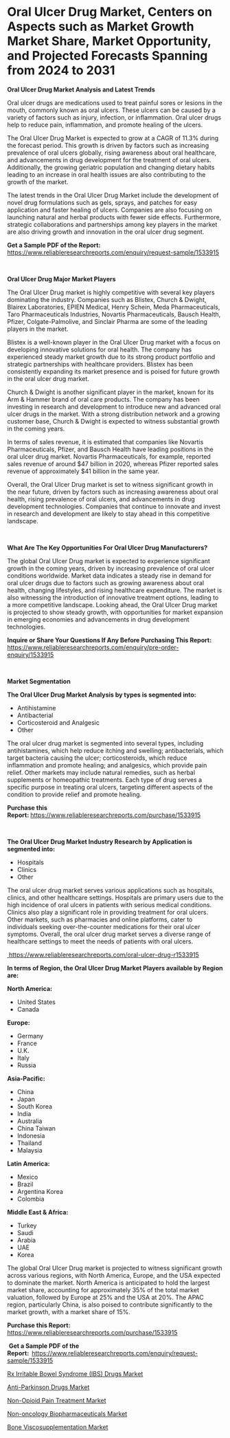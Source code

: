<p><h1>Oral Ulcer Drug Market, Centers on Aspects such as Market Growth Market Share, Market Opportunity, and Projected Forecasts Spanning from 2024 to 2031</h1></p><p><strong>Oral Ulcer Drug Market Analysis and Latest Trends</strong></p>
<p><p>Oral ulcer drugs are medications used to treat painful sores or lesions in the mouth, commonly known as oral ulcers. These ulcers can be caused by a variety of factors such as injury, infection, or inflammation. Oral ulcer drugs help to reduce pain, inflammation, and promote healing of the ulcers.</p><p>The Oral Ulcer Drug Market is expected to grow at a CAGR of 11.3% during the forecast period. This growth is driven by factors such as increasing prevalence of oral ulcers globally, rising awareness about oral healthcare, and advancements in drug development for the treatment of oral ulcers. Additionally, the growing geriatric population and changing dietary habits leading to an increase in oral health issues are also contributing to the growth of the market.</p><p>The latest trends in the Oral Ulcer Drug Market include the development of novel drug formulations such as gels, sprays, and patches for easy application and faster healing of ulcers. Companies are also focusing on launching natural and herbal products with fewer side effects. Furthermore, strategic collaborations and partnerships among key players in the market are also driving growth and innovation in the oral ulcer drug segment.</p></p>
<p><strong>Get a Sample PDF of the Report:&nbsp;</strong> <a href="https://www.reliableresearchreports.com/enquiry/request-sample/1533915">https://www.reliableresearchreports.com/enquiry/request-sample/1533915</a></p>
<p>&nbsp;</p>
<p><strong>Oral Ulcer Drug Major Market Players</strong></p>
<p><p>The Oral Ulcer Drug market is highly competitive with several key players dominating the industry. Companies such as Blistex, Church & Dwight, Blairex Laboratories, EPIEN Medical, Henry Schein, Meda Pharmaceuticals, Taro Pharmaceuticals Industries, Novartis Pharmaceuticals, Bausch Health, Pfizer, Colgate-Palmolive, and Sinclair Pharma are some of the leading players in the market.</p><p>Blistex is a well-known player in the Oral Ulcer Drug market with a focus on developing innovative solutions for oral health. The company has experienced steady market growth due to its strong product portfolio and strategic partnerships with healthcare providers. Blistex has been consistently expanding its market presence and is poised for future growth in the oral ulcer drug market.</p><p>Church & Dwight is another significant player in the market, known for its Arm & Hammer brand of oral care products. The company has been investing in research and development to introduce new and advanced oral ulcer drugs in the market. With a strong distribution network and a growing customer base, Church & Dwight is expected to witness substantial growth in the coming years.</p><p>In terms of sales revenue, it is estimated that companies like Novartis Pharmaceuticals, Pfizer, and Bausch Health have leading positions in the oral ulcer drug market. Novartis Pharmaceuticals, for example, reported sales revenue of around $47 billion in 2020, whereas Pfizer reported sales revenue of approximately $41 billion in the same year.</p><p>Overall, the Oral Ulcer Drug market is set to witness significant growth in the near future, driven by factors such as increasing awareness about oral health, rising prevalence of oral ulcers, and advancements in drug development technologies. Companies that continue to innovate and invest in research and development are likely to stay ahead in this competitive landscape.</p></p>
<p>&nbsp;</p>
<p><strong>What Are The Key Opportunities For Oral Ulcer Drug Manufacturers?</strong></p>
<p><p>The global Oral Ulcer Drug market is expected to experience significant growth in the coming years, driven by increasing prevalence of oral ulcer conditions worldwide. Market data indicates a steady rise in demand for oral ulcer drugs due to factors such as growing awareness about oral health, changing lifestyles, and rising healthcare expenditure. The market is also witnessing the introduction of innovative treatment options, leading to a more competitive landscape. Looking ahead, the Oral Ulcer Drug market is projected to show steady growth, with opportunities for market expansion in emerging economies and advancements in drug development technologies.</p></p>
<p><strong>Inquire or Share Your Questions If Any Before Purchasing This Report:</strong> <a href="https://www.reliableresearchreports.com/enquiry/pre-order-enquiry/1533915">https://www.reliableresearchreports.com/enquiry/pre-order-enquiry/1533915</a></p>
<p>&nbsp;</p>
<p><strong>Market Segmentation</strong></p>
<p><strong>The Oral Ulcer Drug Market Analysis by types is segmented into:</strong></p>
<p><ul><li>Antihistamine</li><li>Antibacterial</li><li>Corticosteroid and Analgesic</li><li>Other</li></ul></p>
<p><p>The oral ulcer drug market is segmented into several types, including antihistamines, which help reduce itching and swelling; antibacterials, which target bacteria causing the ulcer; corticosteroids, which reduce inflammation and promote healing; and analgesics, which provide pain relief. Other markets may include natural remedies, such as herbal supplements or homeopathic treatments. Each type of drug serves a specific purpose in treating oral ulcers, targeting different aspects of the condition to provide relief and promote healing.</p></p>
<p><strong>Purchase this Report:&nbsp;</strong><a href="https://www.reliableresearchreports.com/purchase/1533915">https://www.reliableresearchreports.com/purchase/1533915</a></p>
<p>&nbsp;</p>
<p><strong>The Oral Ulcer Drug Market Industry Research by Application is segmented into:</strong></p>
<p><ul><li>Hospitals</li><li>Clinics</li><li>Other</li></ul></p>
<p><p>The oral ulcer drug market serves various applications such as hospitals, clinics, and other healthcare settings. Hospitals are primary users due to the high incidence of oral ulcers in patients with serious medical conditions. Clinics also play a significant role in providing treatment for oral ulcers. Other markets, such as pharmacies and online platforms, cater to individuals seeking over-the-counter medications for their oral ulcer symptoms. Overall, the oral ulcer drug market serves a diverse range of healthcare settings to meet the needs of patients with oral ulcers.</p></p>
<p><a href="https://www.reliableresearchreports.com/oral-ulcer-drug-r1533915">&nbsp;https://www.reliableresearchreports.com/oral-ulcer-drug-r1533915</a></p>
<p><strong>In terms of Region, the Oral Ulcer Drug Market Players available by Region are:</strong></p>
<p>
    <p> <strong> North America: </strong>
        <ul>
            <li>United States</li>
            <li>Canada</li>
        </ul>
        </p> 
    <p> <strong> Europe: </strong>
        <ul>
            <li>Germany</li>
            <li>France</li>
            <li>U.K.</li>
            <li>Italy</li>
            <li>Russia</li>
        </ul>
        </p> 
    <p> <strong> Asia-Pacific: </strong>
        <ul>
            <li>China</li>
            <li>Japan</li>
            <li>South Korea</li>
            <li>India</li>
            <li>Australia</li>
            <li>China Taiwan</li>
            <li>Indonesia</li>
            <li>Thailand</li>
            <li>Malaysia</li>
        </ul>
        </p> 
    <p> <strong> Latin America: </strong>
        <ul>
            <li>Mexico</li>
            <li>Brazil</li>
            <li>Argentina Korea</li>
            <li>Colombia</li>
        </ul>
        </p> 
    <p> <strong> Middle East & Africa: </strong>
        <ul>
            <li>Turkey</li>
            <li>Saudi</li>
            <li>Arabia</li>
            <li>UAE</li>
            <li>Korea</li>
        </ul>
    </p>
    </p>
<p><p>The global Oral Ulcer Drug market is projected to witness significant growth across various regions, with North America, Europe, and the USA expected to dominate the market. North America is anticipated to hold the largest market share, accounting for approximately 35% of the total market valuation, followed by Europe at 25% and the USA at 20%. The APAC region, particularly China, is also poised to contribute significantly to the market growth, with a market share of 15%.</p></p>
<p><strong>Purchase this Report: </strong><a href="https://www.reliableresearchreports.com/purchase/1533915">https://www.reliableresearchreports.com/purchase/1533915</a></p>
<p>&nbsp;<strong>Get a Sample PDF of the Report:&nbsp;&nbsp;</strong><a href="https://www.reliableresearchreports.com/enquiry/request-sample/1533915">https://www.reliableresearchreports.com/enquiry/request-sample/1533915</a></p>
<p><strong></strong></p>
<p><p><a href="https://github.com/waylose1223/Market-Research-Report-List-2/blob/main/rx-irritable-bowel-syndrome-ibs-drugs-market.md">Rx Irritable Bowel Syndrome (IBS) Drugs Market</a></p><p><a href="https://github.com/hzxpgedq27/Market-Research-Report-List-1/blob/main/anti-parkinson-drugs-market.md">Anti-Parkinson Drugs Market</a></p><p><a href="https://github.com/mdinislamsheik/Market-Research-Report-List-1/blob/main/non-opioid-pain-treatment-market.md">Non-Opioid Pain Treatment Market</a></p><p><a href="https://github.com/sardarp081/Market-Research-Report-List-2/blob/main/non-oncology-biopharmaceuticals-market.md">Non-oncology Biopharmaceuticals Market</a></p><p><a href="https://github.com/NorbertYates/Market-Research-Report-List-6/blob/main/bone-viscosupplementation-market.md">Bone Viscosupplementation Market</a></p></p>